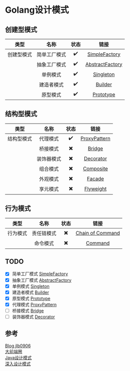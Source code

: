 # Golang设计模式

## 创建型模式

| 类型 | 名称 | 状态 | 链接 |
|:--:| :--: | :--: | :--: |
|创建型模式| 简单工厂模式 | :heavy_check_mark: | [SimpleFactory](simple_factory/README.md) |
| | 抽象工厂模式 | :heavy_check_mark: | [AbstractFactory](AbstractFactory/README.md) |
| | 单例模式 | :heavy_check_mark: | [Singleton](singleton/README.md) |
| | 建造者模式 | :heavy_check_mark: | [Builder](Builder/README.md) |
| | 原型模式 | :heavy_check_mark: | [Prototype](prototype/README.md)|


## 结构型模式

| 类型 | 名称 | 状态 | 链接 |
|:--:| :--: | :--: | :--: |
|结构型模式 | 代理模式 | :heavy_check_mark: | [ProxyPattern](proxypattern/README.md) |
| | 桥接模式 | :heavy_multiplication_x: | [Bridge](bridge/README.md) |
| | 装饰器模式 | :heavy_multiplication_x: | [Decorator](decorator/README.md)  |
| | 组合模式 | :heavy_multiplication_x: | [Composite](composite/README.md)  |
| | 外观模式 | :heavy_multiplication_x: | [Facade](facade/README.md)  |
| | 享元模式 | :heavy_multiplication_x: | [Flyweight](flyweight/README.md)  |

## 行为模式

| 类型 | 名称 | 状态 | 链接 |
|:--:| :--: | :--: | :--: |
|行为模式 | 责任链模式 | :heavy_multiplication_x: | [Chain of Command](chain/README.md) |
| | 命令模式 | :heavy_multiplication_x: | [Command](command/README.md) |

## TODO

- [x] 简单工厂模式  [SimpleFactory](simple_factory/README.md)  
- [x] 抽象工厂模式  [AbstractFactory](AbstractFactory/README.md)  
- [x] 单例模式  [Singleton](singleton/README.md)
- [x] 建造者模式 [Builder](Builder/README.md)
- [x] 原型模式  [Prototype](prototype/README.md)
- [x] 代理模式 [ProxyPattern](proxypattern/README.md)
- [ ] 桥接模式 [Bridge](bridge/README.md)
- [ ] 装饰器模式 [Decorator](decorator/README.md)
 
## 参考
[Blog jlb0906](https://gocore.net)  
[大前端圈](https://www.jianshu.com/p/3d1c9ffb0a28)  
[Java设计模式](http://c.biancheng.net/design_pattern/)  
[深入设计模式](https://refactoringguru.cn/design-patterns)